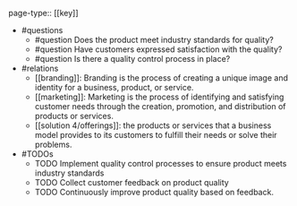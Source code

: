 page-type:: [[key]]
- #questions
	- #question Does the product meet industry standards for quality?
	- #question Have customers expressed satisfaction with the quality?
	- #question Is there a quality control process in place?
- #relations
	- [[branding]]: Branding is the process of creating a unique image and identity for a business, product, or service.
	- [[marketing]]: Marketing is the process of identifying and satisfying customer needs through the creation, promotion, and distribution of products or services.
	- [[solution 4/offerings]]: the products or services that a business model provides to its customers to fulfill their needs or solve their problems.
- #TODOs
	- TODO Implement quality control processes to ensure product meets industry standards
	- TODO  Collect customer feedback on product quality
	- TODO  Continuously improve product quality based on feedback.

